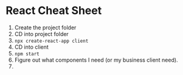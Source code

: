 # React Cheat Sheet

1. Create the project folder
2. CD into project folder
3. `npx create-react-app client`
4. CD into client
5. `npm start`
6. Figure out what components I need (or my business client need).
7. 